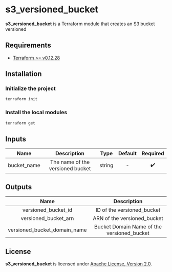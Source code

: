 # s3_versioned_bucket

**s3_versioned_bucket** is a Terraform module that creates an S3 bucket versioned

## Requirements

- [Terraform >= v0.12.28](https://www.terraform.io/downloads.html)

## Installation

### Initialize the project

```sh
terraform init
```

### Install the local modules

```sh
terraform get
```

## Inputs

| Name           | Description       | Type   | Default | Required |
| :---:          | :---:             | :---:  | :---:   | :---:    |
| bucket_name | The name of the versioned bucket | string | -       | :heavy_check_mark: |

## Outputs

| Name                            | Description           |
| :---:                           | :---:                 |
| versioned_bucket_id     | ID of the versioned_bucket   |
| versioned_bucket_arn     | ARN of the versioned_bucket   |
| versioned_bucket_domain_name     | Bucket Domain Name of the versioned_bucket   |

## License

**s3_versioned_bucket** is licensed under [Apache License, Version 2.0](https://github.com/AlexisNava/terraform_modules/blob/master/LICENSE).
